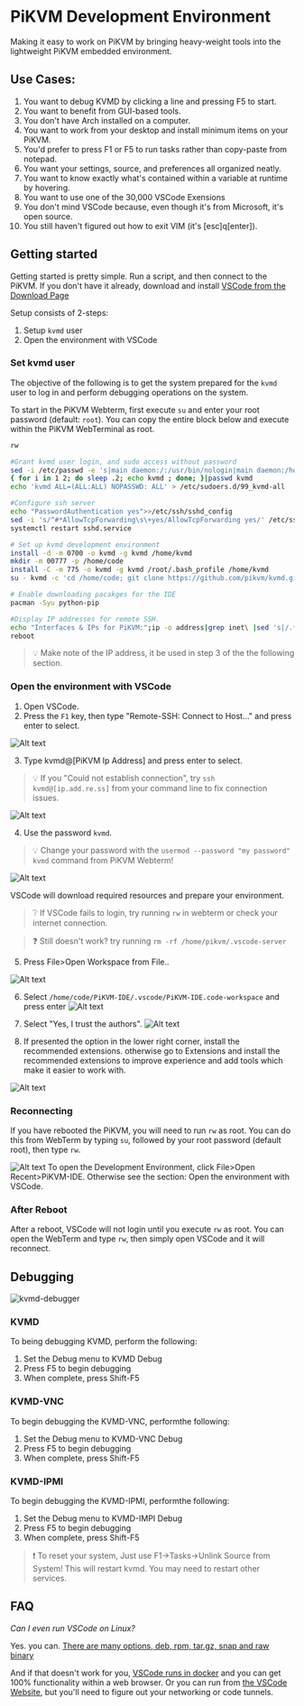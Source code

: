 # PiKVM Development Environment
Making it easy to work on PiKVM by bringing heavy-weight tools into the lightweight PiKVM embedded environment.



## Use Cases:
1. You want to debug KVMD by clicking a line and pressing F5 to start.
2. You want to benefit from GUI-based tools.
3. You don't have Arch installed on a computer.
4. You want to work from your desktop and install minimum items on your PiKVM.
5. You'd prefer to press F1 or F5 to run tasks rather than copy-paste from notepad.
6. You want your settings, source, and preferences all organized neatly.
7. You want to know exactly what's contained within a variable at runtime by hovering.
8. You want to use one of the 30,000 VSCode Exensions
9. You don't mind VSCode because, even though it's from Microsoft, it's open source.
10. You still haven't figured out how to exit VIM (it's [esc]q[enter]). 

## Getting started

Getting started is pretty simple.  Run a script, and then connect to the PiKVM. If you don't have it already, download and install [VSCode from the Download Page](https://code.visualstudio.com/download)

Setup consists of 2-steps:
1. Setup `kvmd` user
2. Open the environment with VSCode

### Set kvmd user
The objective of the following is to get the system prepared for the `kvmd` user to log in and perform debugging operations on the system.  


To start in the PiKVM Webterm, first execute `su` and enter your root password (default: `root`). 
You can copy the entire block below and execute within the PiKVM WebTerminal as root.
``` bash
rw

#Grant kvmd user login, and sudo access without password
sed -i /etc/passwd -e 's|main daemon:/:/usr/bin/nologin|main daemon:/home/kvmd:/bin/bash|g'
{ for i in 1 2; do sleep .2; echo kvmd ; done; }|passwd kvmd
echo 'kvmd ALL=(ALL:ALL) NOPASSWD: ALL' > /etc/sudoers.d/99_kvmd-all

#Configure ssh server
echo "PasswordAuthentication yes">>/etc/ssh/sshd_config
sed -i 's/^#*AllowTcpForwarding\s\+yes/AllowTcpForwarding yes/' /etc/ssh/sshd_config
systemctl restart sshd.service

# Set up kvmd development environment
install -d -m 0700 -o kvmd -g kvmd /home/kvmd
mkdir -m 00777 -p /home/code
install -C -m 775 -o kvmd -g kvmd /root/.bash_profile /home/kvmd
su - kvmd -c 'cd /home/code; git clone https://github.com/pikvm/kvmd.git; git clone https://github.com/adamoutler/PiKVM-IDE.git'

# Enable downloading pacakges for the IDE
pacman -Syu python-pip

#Display IP addresses for remote SSH.
echo "Interfaces & IPs for PiKVM:";ip -o address|grep inet\ |sed 's|/.*||'
reboot
```
> 💡 Make note of the IP address, it  be used in step 3 of the the following section.

### Open the environment with VSCode

1. Open VSCode.
2. Press the `F1` key, then type "Remote-SSH: Connect to Host..." and press enter to select.

![Alt text](.vscode/images/remote-ssh.png)

3. Type kvmd@[PiKVM Ip Address] and press enter to select.
> 💡 If you "Could not establish connection", try `ssh kvmd@[ip.add.re.ss]` from your command line to fix connection issues.

![Alt text](.vscode/images/connecttokvmd.png)

4. Use the password `kvmd`. 
> 💡 Change your password with the `usermod --password "my password" kvmd` command from PiKVM Webterm!

![Alt text](.vscode/images/password.png)

VSCode will download required resources and prepare your environment.  
> ❔ If VSCode fails to login, try running `rw` in webterm or check your internet connection.

> ❓ Still doesn't work? try running `rm -rf /home/pikvm/.vscode-server`

5. Press File>Open Workspace from File..

![Alt text](.vscode/images/openworkspace.png)

6. Select `/home/code/PiKVM-IDE/.vscode/PiKVM-IDE.code-workspace` and press enter
![Alt text](.vscode/images/pikvmworkspace.png)


7. Select "Yes, I trust the authors". 
![Alt text](.vscode/images/trusttheauthors.png)

8. If presented the option in the lower right corner, install the recommended extensions.  otherwise go to Extensions and install the recommended extensions to improve experience and add tools which make it easier to work with.

![Alt text](.vscode/images/install%20recommended.png)

### Reconnecting
If you have rebooted the PiKVM, you will need to run `rw` as root. You can do this from WebTerm by typing `su`, followed by your root password (default root), then type `rw`.

![Alt text](.vscode/images/reopen.jpg)
To open the Development Environment, click File>Open Recent>PiKVM-IDE.  Otherwise see the section: Open the environment with VSCode.


### After Reboot
After a reboot, VSCode will not login until you execute `rw` as root.  You can open the WebTerm and type `rw`, then simply open VSCode and it will reconnect.



## Debugging

![kvmd-debugger](.vscode/images/debugger.jpg)

### KVMD
To being debugging KVMD, perform the following:

1. Set the Debug menu to KVMD Debug
2. Press F5 to begin debugging
3. When complete, press Shift-F5

### KVMD-VNC
To begin debugging the KVMD-VNC, performthe following:

1. Set the Debug menu to KVMD-VNC Debug
2. Press F5 to begin debugging
3. When complete, press Shift-F5

### KVMD-IPMI
To begin debugging the KVMD-IPMI, performthe following:

1. Set the Debug menu to KVMD-IMPI Debug
2. Press F5 to begin debugging
3. When complete, press Shift-F5

> ❗ To reset your system, Just use F1->Tasks->Unlink Source from System!  This will restart kvmd.  You may need to restart
other services.

## FAQ

*Can I even run VSCode on Linux?*

Yes. you can. [There are many options, deb, rpm, tar.gz, snap and raw binary](https://code.visualstudio.com/download)

And if that doesn't work for you, [VSCode runs in docker](https://hub.docker.com/r/linuxserver/code-server) and you can get 100% functionality within a web browser.  Or you can run from [the VSCode Website](https://vscode.dev/), but you'll need to figure out your networking or code tunnels.
